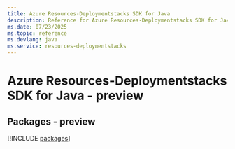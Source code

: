 ```yaml
---
title: Azure Resources-Deploymentstacks SDK for Java
description: Reference for Azure Resources-Deploymentstacks SDK for Java
ms.date: 07/23/2025
ms.topic: reference
ms.devlang: java
ms.service: resources-deploymentstacks
---
```

# Azure Resources-Deploymentstacks SDK for Java - preview
## Packages - preview
[!INCLUDE [packages](resources-deploymentstacks-index.md)]